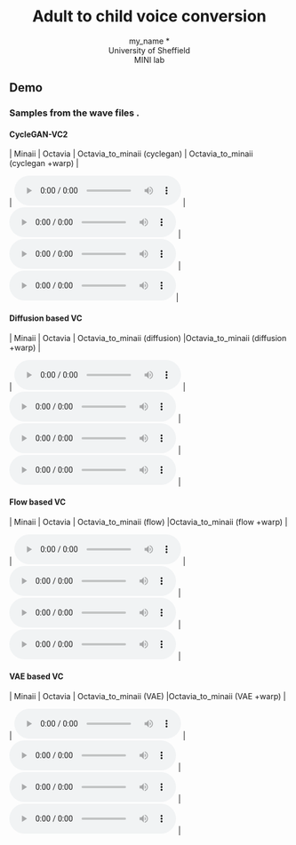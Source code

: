 # <center> Adult to child voice conversion </center>

<center> my_name *</center> 

<center> University of Sheffield </center>

<center> MINI lab </center>

 
<!--  ### Introduction-->

  
<!-- ## Model Overview-->
<!--img src="imgs/model.png" alt="My architecture diagram" /-->


## Demo
### Samples from the wave files .
#### CycleGAN-VC2
| Minaii | Octavia | Octavia_to_minaii (cyclegan) | Octavia_to_minaii (cyclegan +warp) | 

| <audio src="audios/minaii_o.wav" controls preload></audio> | <audio src="audios/octavia_o.wav" controls preload></audio> | <audio src="audios/octavia_to_minaii_cyclegan.wav" controls preload></audio> | <audio src="audios/octavia_to_minaii_cyclegan_warp.wav" controls preload></audio>|


#### Diffusion based VC
| Minaii | Octavia | Octavia_to_minaii (diffusion) |Octavia_to_minaii (diffusion +warp) | 

| <audio src="audios/diff_Minaii_TF064.wav" controls preload></audio> | <audio src="audios/diff_Octavia_TF064.wav" controls preload></audio> | <audio src="audios/diff_Octavia_TF064_converted496.wav" controls preload></audio> | <audio src="audios/diff_Octavia_TF064_warp.wav" controls preload></audio> |

#### Flow based VC
| Minaii | Octavia | Octavia_to_minaii (flow) |Octavia_to_minaii (flow +warp) | 

| <audio src="audios/blow_minaii_james_52.wav" controls preload></audio> | <audio src="audios/blow_octavia_james_52.wav" controls preload></audio> | <audio src="audios/blow_converted.wav" controls preload></audio> | <audio src="audios/blow_warp.wav" controls preload></audio> |

#### VAE based VC
| Minaii | Octavia | Octavia_to_minaii (VAE) |Octavia_to_minaii (VAE +warp) | 

| <audio src="audios/vae_Minaii_TF064.wav" controls preload></audio> | <audio src="audios/vae_Octavia_TF064.wav" controls preload></audio> | <audio src="audios/vae_Octavia_TF064_converted.wav" controls preload></audio> | <audio src="audios/vae_Octavia_TF064_warp.wav" controls preload></audio> |




